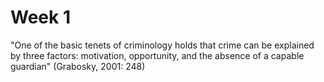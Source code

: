 
# Week 1
"One of the basic tenets of criminology holds that crime can be explained by three factors: motivation, opportunity, and the absence of a capable guardian" (Grabosky, 2001: 248)